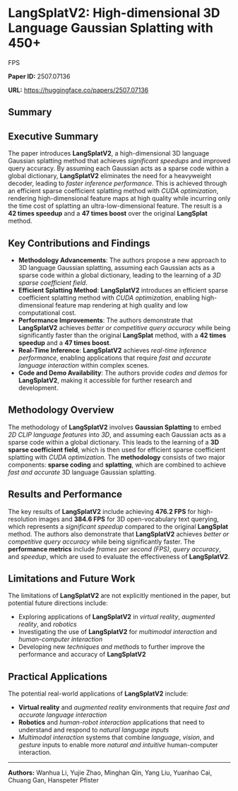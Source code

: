 # LangSplatV2: High-dimensional 3D Language Gaussian Splatting with 450+
  FPS

**Paper ID:** 2507.07136

**URL:** https://huggingface.co/papers/2507.07136

## Summary

## Executive Summary
The paper introduces **LangSplatV2**, a high-dimensional 3D language Gaussian splatting method that achieves *significant speedups* and improved query accuracy. By assuming each Gaussian acts as a sparse code within a global dictionary, **LangSplatV2** eliminates the need for a heavyweight decoder, leading to *faster inference performance*. This is achieved through an efficient sparse coefficient splatting method with *CUDA optimization*, rendering high-dimensional feature maps at high quality while incurring only the time cost of splatting an ultra-low-dimensional feature. The result is a **42 times speedup** and a **47 times boost** over the original **LangSplat** method.

## Key Contributions and Findings
* **Methodology Advancements**: The authors propose a new approach to 3D language Gaussian splatting, assuming each Gaussian acts as a sparse code within a global dictionary, leading to the learning of a *3D sparse coefficient field*.
* **Efficient Splatting Method**: **LangSplatV2** introduces an efficient sparse coefficient splatting method with *CUDA optimization*, enabling high-dimensional feature map rendering at high quality and low computational cost.
* **Performance Improvements**: The authors demonstrate that **LangSplatV2** achieves *better or competitive query accuracy* while being significantly faster than the original **LangSplat** method, with a **42 times speedup** and a **47 times boost**.
* **Real-Time Inference**: **LangSplatV2** achieves *real-time inference performance*, enabling applications that require *fast and accurate language interaction* within complex scenes.
* **Code and Demo Availability**: The authors provide *codes and demos* for **LangSplatV2**, making it accessible for further research and development.

## Methodology Overview
The methodology of **LangSplatV2** involves **Gaussian Splatting** to embed *2D CLIP language features* into *3D*, and assuming each Gaussian acts as a sparse code within a global dictionary. This leads to the learning of a **3D sparse coefficient field**, which is then used for efficient sparse coefficient splatting with *CUDA optimization*. The **methodology** consists of two major components: **sparse coding** and **splatting**, which are combined to achieve *fast and accurate* 3D language Gaussian splatting.

## Results and Performance
The key results of **LangSplatV2** include achieving **476.2 FPS** for high-resolution images and **384.6 FPS** for 3D open-vocabulary text querying, which represents a *significant speedup* compared to the original **LangSplat** method. The authors also demonstrate that **LangSplatV2** achieves *better or competitive query accuracy* while being significantly faster. The **performance metrics** include *frames per second (FPS)*, *query accuracy*, and *speedup*, which are used to evaluate the effectiveness of **LangSplatV2**.

## Limitations and Future Work
The limitations of **LangSplatV2** are not explicitly mentioned in the paper, but potential future directions include:
* Exploring applications of **LangSplatV2** in *virtual reality*, *augmented reality*, and *robotics*
* Investigating the use of **LangSplatV2** for *multimodal interaction* and *human-computer interaction*
* Developing new *techniques and methods* to further improve the performance and accuracy of **LangSplatV2**

## Practical Applications
The potential real-world applications of **LangSplatV2** include:
* **Virtual reality** and *augmented reality* environments that require *fast and accurate language interaction*
* **Robotics** and *human-robot interaction* applications that need to understand and respond to *natural language inputs*
* *Multimodal interaction* systems that combine *language*, *vision*, and *gesture* inputs to enable more *natural and intuitive* human-computer interaction.

---

**Authors:** Wanhua Li, Yujie Zhao, Minghan Qin, Yang Liu, Yuanhao Cai, Chuang Gan, Hanspeter Pfister
